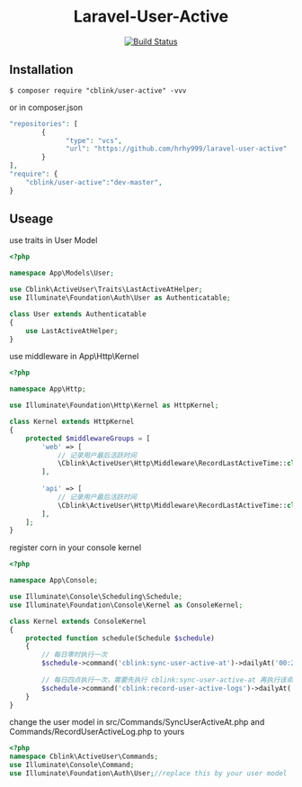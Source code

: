 <h1 align="center">Laravel-User-Active</h1>
<p align="center">
<a href="https://travis-ci.org/cblink/user-active"><img src="https://travis-ci.org/cblink/user-active.svg?branch=master" alt="Build Status"></a>
</p>

## Installation

```shell
$ composer require "cblink/user-active" -vvv
```
or in composer.json
```php
"repositories": [
        {
              "type": "vcs",
              "url": "https://github.com/hrhy999/laravel-user-active"
        }
],
"require": {
	"cblink/user-active":"dev-master",
}
```
## Useage

use traits in User Model
```php
<?php

namespace App\Models\User;

use Cblink\ActiveUser\Traits\LastActiveAtHelper;
use Illuminate\Foundation\Auth\User as Authenticatable;

class User extends Authenticatable
{
    use LastActiveAtHelper;
}
```

use middleware in App\Http\Kernel
```php
<?php

namespace App\Http;

use Illuminate\Foundation\Http\Kernel as HttpKernel;

class Kernel extends HttpKernel
{
    protected $middlewareGroups = [
        'web' => [
            // 记录用户最后活跃时间
            \Cblink\ActiveUser\Http\Middleware\RecordLastActiveTime::class,
        ],
        
        'api' => [
            // 记录用户最后活跃时间
            \Cblink\ActiveUser\Http\Middleware\RecordLastActiveTime::class,
        ],
    ];
}
```

register corn in your console kernel
```php
<?php

namespace App\Console;

use Illuminate\Console\Scheduling\Schedule;
use Illuminate\Foundation\Console\Kernel as ConsoleKernel;

class Kernel extends ConsoleKernel
{
    protected function schedule(Schedule $schedule)
    {
        // 每日零时执行一次
        $schedule->command('cblink:sync-user-active-at')->dailyAt('00:20')->withoutOverlapping();
        
        // 每日四点执行一次，需要先执行 cblink:sync-user-active-at 再执行该命令
        $schedule->command('cblink:record-user-active-logs')->dailyAt('04:00')->withoutOverlapping();
    }
}
```
change the user model in src/Commands/SyncUserActiveAt.php and Commands/RecordUserActiveLog.php to yours
```php
<?php
namespace Cblink\ActiveUser\Commands;
use Illuminate\Console\Command;
use Illuminate\Foundation\Auth\User;//replace this by your user model
```

